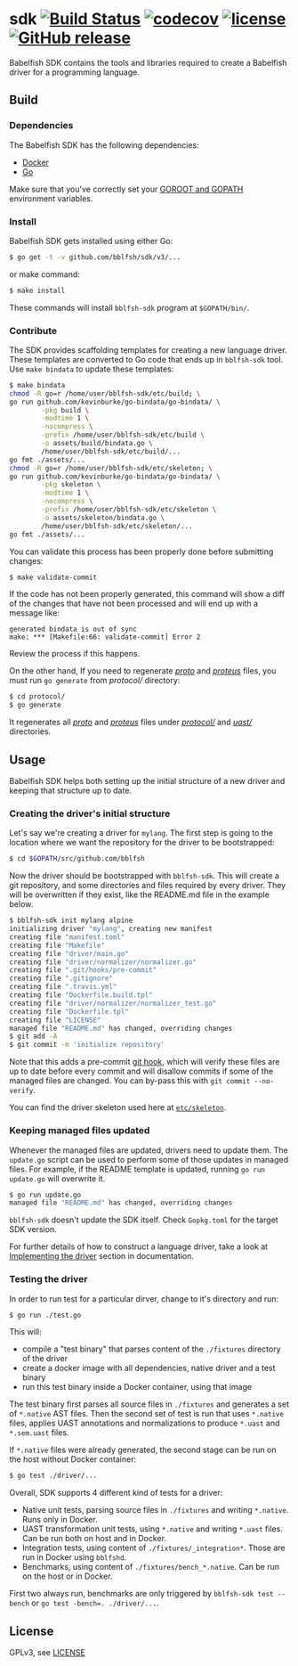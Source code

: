 # sdk [![Build Status](https://travis-ci.org/bblfsh/sdk.svg?branch=master)](https://travis-ci.org/bblfsh/sdk) [![codecov](https://codecov.io/gh/bblfsh/sdk/branch/master/graph/badge.svg)](https://codecov.io/gh/bblfsh/sdk) [![license](https://img.shields.io/badge/license-GPL--3.0-blue.svg)](https://github.com/bblfsh/sdk/blob/master/LICENSE) [![GitHub release](https://img.shields.io/github/release/bblfsh/sdk.svg)](https://github.com/bblfsh/sdk/releases)

Babelfish SDK contains the tools and libraries
required to create a Babelfish driver for a programming language.

## Build

### Dependencies

The Babelfish SDK has the following dependencies:

* [Docker](https://www.docker.com/get-docker)
* [Go](https://golang.org/dl/)

Make sure that you've correctly set your [GOROOT and
GOPATH](https://golang.org/doc/code.html#Workspaces) environment variables.

### Install

Babelfish SDK gets installed using either Go:

```bash
$ go get -t -v github.com/bblfsh/sdk/v3/...
```

or make command:

```bash
$ make install
```

These commands will install `bblfsh-sdk` program at `$GOPATH/bin/`.

### Contribute

The SDK provides scaffolding templates for creating a new language driver.
These templates are converted to Go code that ends up in `bblfsh-sdk` tool. Use `make bindata` to update these templates:

```bash
$ make bindata
chmod -R go=r /home/user/bblfsh-sdk/etc/build; \
go run github.com/kevinburke/go-bindata/go-bindata/ \
        -pkg build \
        -modtime 1 \
        -nocompress \
        -prefix /home/user/bblfsh-sdk/etc/build \
        -o assets/build/bindata.go \
        /home/user/bblfsh-sdk/etc/build/...
go fmt ./assets/...
chmod -R go=r /home/user/bblfsh-sdk/etc/skeleton; \
go run github.com/kevinburke/go-bindata/go-bindata/ \
        -pkg skeleton \
        -modtime 1 \
        -nocompress \
        -prefix /home/user/bblfsh-sdk/etc/skeleton \
        -o assets/skeleton/bindata.go \
        /home/user/bblfsh-sdk/etc/skeleton/...
go fmt ./assets/...
```

You can validate this process has been properly done before submitting changes:

```bash
$ make validate-commit
```

If the code has not been properly generated,
this command will show a diff of the changes that have not been processed
and will end up with a message like:

```
generated bindata is out of sync
make: *** [Makefile:66: validate-commit] Error 2
```

Review the process if this happens.

On the other hand, If you need to regenerate *[proto](https://developers.google.com/protocol-buffers/)*  and *[proteus](https://github.com/src-d/proteus)* files, you must run `go generate` from *protocol/* directory:

```bash
$ cd protocol/
$ go generate
```

It regenerates all *[proto](https://developers.google.com/protocol-buffers/)* and *[proteus](https://github.com/src-d/proteus)* files under *[protocol/](https://github.com/bblfsh/sdk/tree/master/protocol)* and *[uast/](https://github.com/bblfsh/sdk/tree/master/uast)* directories.

## Usage

Babelfish SDK helps both setting up the initial structure of a new driver
and keeping that structure up to date.

### Creating the driver's initial structure

Let's say we're creating a driver for `mylang`. The first step is going to the location
where we want the repository for the driver to be bootstrapped:

```bash
$ cd $GOPATH/src/github.com/bblfsh
```

Now the driver should be bootstrapped with `bblfsh-sdk`. This will create a git repository,
and some directories and files required by every driver. They will be overwritten if they
exist, like the README.md file in the example below.

```bash
$ bblfsh-sdk init mylang alpine
initializing driver "mylang", creating new manifest
creating file "manifest.toml"
creating file "Makefile"
creating file "driver/main.go"
creating file "driver/normalizer/normalizer.go"
creating file ".git/hooks/pre-commit"
creating file ".gitignore"
creating file ".travis.yml"
creating file "Dockerfile.build.tpl"
creating file "driver/normalizer/normalizer_test.go"
creating file "Dockerfile.tpl"
creating file "LICENSE"
managed file "README.md" has changed, overriding changes
$ git add -A
$ git commit -m 'initialize repository'
```

Note that this adds a pre-commit [git
hook](https://git-scm.com/book/en/v2/Customizing-Git-Git-Hooks), which will verify
these files are up to date before every commit and will disallow commits if some
of the managed files are changed. You can by-pass this with `git commit
--no-verify`.

You can find the driver skeleton used here at [`etc/skeleton`](etc/skeleton).

### Keeping managed files updated

Whenever the managed files are updated, drivers need to update them.
The `update.go` script can be used to perform some of those updates in managed files.
For example, if the README template is updated,
running `go run update.go` will overwrite it.

```bash
$ go run update.go
managed file "README.md" has changed, overriding changes
```

`bblfsh-sdk` doesn't update the SDK itself. Check `Gopkg.toml` for the target SDK version.

For further details of how to construct a language driver,
take a look at [Implementing the driver](https://doc.bblf.sh/driver/sdk.html#implementing-the-driver)
section in documentation.

### Testing the driver

In order to run test for a particular dirver, change to it's directory and run:

```bash
$ go run ./test.go
```

This will:
 - compile a "test binary" that parses content of the `./fixtures` directory of the driver
 - create a docker image with all dependencies, native driver and a test binary
 - run this test binary inside a Docker container, using that image

The test binary first parses all source files in `./fixtures` and generates a set of
`*.native` AST files. Then the second set of test is run that uses `*.native` files,
applies UAST annotations and normalizations to produce `*.uast` and `*.sem.uast` files.

If `*.native` files were already generated, the second stage can be run on the host without
Docker container:
```bash
$ go test ./driver/...
```

Overall, SDK supports 4 different kind of tests for a driver:
 - Native unit tests, parsing source files in `./fixtures` and writing `*.native`. Runs only in Docker.
 - UAST transformation unit tests, using `*.native` and writing `*.uast` files. Can be run both on host and in Docker.
 - Integration tests, using content of `./fixtures/_integration*`. Those are run in Docker using `bblfshd`.
 - Benchmarks, using content of `./fixtures/bench_*.native`. Can be run on the host or in Docker.

First two always run, benchmarks are only triggered by `bblfsh-sdk test --bench` or `go test -bench=. ./driver/...`.

## License

GPLv3, see [LICENSE](LICENSE)
